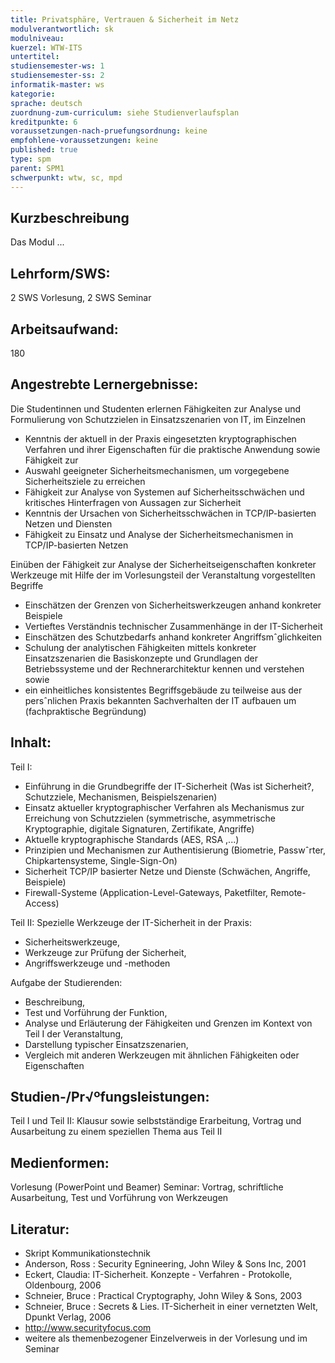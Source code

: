 ```yaml
---
title: Privatsphäre, Vertrauen & Sicherheit im Netz 
modulverantwortlich: sk
modulniveau:
kuerzel: WTW-ITS
untertitel:
studiensemester-ws: 1
studiensemester-ss: 2
informatik-master: ws
kategorie:
sprache: deutsch
zuordnung-zum-curriculum: siehe Studienverlaufsplan
kreditpunkte: 6
voraussetzungen-nach-pruefungsordnung: keine
empfohlene-voraussetzungen: keine
published: true
type: spm
parent: SPM1
schwerpunkt: wtw, sc, mpd
---
```


## Kurzbeschreibung
Das Modul ...

## Lehrform/SWS: 
2 SWS Vorlesung, 2 SWS Seminar

## Arbeitsaufwand: 
180

## Angestrebte Lernergebnisse:
Die Studentinnen und Studenten erlernen Fähigkeiten zur Analyse und Formulierung von Schutzzielen in Einsatzszenarien von IT, im Einzelnen

- Kenntnis der aktuell in der Praxis eingesetzten kryptographischen Verfahren und ihrer Eigenschaften für die praktische Anwendung sowie Fähigkeit zur
- Auswahl geeigneter Sicherheitsmechanismen, um vorgegebene Sicherheitsziele zu erreichen
- Fähigkeit zur Analyse von Systemen auf Sicherheitsschwächen und kritisches Hinterfragen von Aussagen zur Sicherheit
- Kenntnis der Ursachen von Sicherheitsschwächen in TCP/IP-basierten Netzen und Diensten
- Fähigkeit zu Einsatz und Analyse der Sicherheitsmechanismen in TCP/IP-basierten Netzen

Einüben der Fähigkeit zur Analyse der Sicherheitseigenschaften konkreter Werkzeuge mit Hilfe der im Vorlesungsteil der Veranstaltung vorgestellten Begriffe

- Einschätzen der Grenzen von Sicherheitswerkzeugen anhand konkreter Beispiele
- Vertieftes Verständnis technischer Zusammenhänge in der IT-Sicherheit
- Einschätzen des Schutzbedarfs anhand konkreter Angriffsmˆglichkeiten
- Schulung der analytischen Fähigkeiten mittels konkreter Einsatzszenarien die Basiskonzepte und Grundlagen der Betriebssysteme und der Rechnerarchitektur kennen und verstehen sowie
- ein einheitliches konsistentes Begriffsgebäude zu teilweise aus der persˆnlichen Praxis bekannten Sachverhalten der IT aufbauen
um (fachpraktische Begründung)

## Inhalt:
Teil I:

- Einführung in die Grundbegriffe der IT-Sicherheit (Was ist Sicherheit?, Schutzziele, Mechanismen, Beispielszenarien)
- Einsatz aktueller kryptographischer Verfahren als Mechanismus zur Erreichung von Schutzzielen (symmetrische, asymmetrische Kryptographie, digitale Signaturen, Zertifikate, Angriffe)
- Aktuelle kryptographische Standards (AES, RSA ,...)
- Prinzipien und Mechanismen zur Authentisierung (Biometrie, Passwˆrter, Chipkartensysteme, Single-Sign-On)
- Sicherheit TCP/IP basierter Netze und Dienste (Schwächen, Angriffe, Beispiele)
- Firewall-Systeme (Application-Level-Gateways, Paketfilter, Remote-Access)

Teil II: Spezielle Werkzeuge der IT-Sicherheit in der Praxis:

- Sicherheitswerkzeuge,
- Werkzeuge zur Prüfung der Sicherheit,
- Angriffswerkzeuge und -methoden

Aufgabe der Studierenden:
- Beschreibung,
- Test und Vorführung der Funktion,
- Analyse und Erläuterung der Fähigkeiten und Grenzen im Kontext von Teil I der Veranstaltung,
- Darstellung typischer Einsatzszenarien, 
- Vergleich mit anderen Werkzeugen mit ähnlichen Fähigkeiten oder Eigenschaften 

## Studien-/Pr√ºfungsleistungen:
Teil I und Teil II: Klausur sowie selbstständige Erarbeitung, Vortrag und Ausarbeitung zu einem speziellen Thema aus Teil II

## Medienformen:
Vorlesung (PowerPoint und Beamer)
Seminar: Vortrag, schriftliche Ausarbeitung, Test und Vorführung von Werkzeugen

## Literatur:
- Skript Kommunikationstechnik
- Anderson, Ross : Security Egnineering, John Wiley & Sons Inc, 2001
- Eckert, Claudia: IT-Sicherheit. Konzepte - Verfahren - Protokolle, Oldenbourg, 2006
- Schneier, Bruce : Practical Cryptography, John Wiley & Sons, 2003
- Schneier, Bruce : Secrets & Lies. IT-Sicherheit in einer vernetzten Welt, Dpunkt Verlag, 2006
- http://www.securityfocus.com
- weitere als themenbezogener Einzelverweis in der Vorlesung und im Seminar
